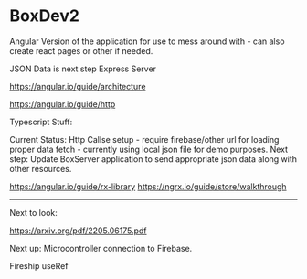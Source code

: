 # BoxDev2

Angular Version of the application for use to mess around with - can also create react pages or other if needed.

JSON Data is next step
Express Server


https://angular.io/guide/architecture

https://angular.io/guide/http

Typescript Stuff:

Current Status: Http Callse setup - require firebase/other url for loading proper data fetch - currently using local json file for demo purposes.
Next step: Update BoxServer application to send appropriate json data along with other resources.


https://angular.io/guide/rx-library
https://ngrx.io/guide/store/walkthrough

______________________________________

Next to look:


https://arxiv.org/pdf/2205.06175.pdf


Next up: Microcontroller connection to Firebase.

Fireship useRef
